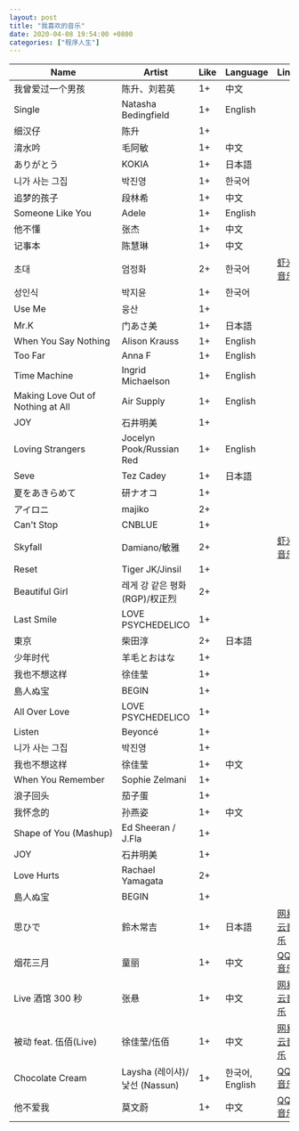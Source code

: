 ```yaml
---
layout: post
title: "我喜欢的音乐"
date: 2020-04-08 19:54:00 +0800
categories: ["程序人生"]
---
```


| Name                              | Artist                         | Like | Language        | Links                                                                |
| --------------------------------- | ------------------------------ | ---- | --------------- | -------------------------------------------------------------------- |
| 我曾爱过一个男孩                  | 陈升、刘若英                   | 1+   | 中文            |                                                                      |
| Single                            | Natasha Bedingfield            | 1+   | English         |                                                                      |
| 细汉仔                            | 陈升                           | 1+   |                 |                                                                      |
| 淯水吟                            | 毛阿敏                         | 1+   | 中文            |                                                                      |
| ありがとう                        | KOKIA                          | 1+   | 日本語          |                                                                      |
| 니가 사는 그집                    | 박진영                         | 1+   | 한국어          |                                                                      |
| 追梦的孩子                        | 段林希                         | 1+   | 中文            |                                                                      |
| Someone Like You                  | Adele                          | 1+   | English         |                                                                      |
| 他不懂                            | 张杰                           | 1+   | 中文            |                                                                      |
| 记事本                            | 陈慧琳                         | 1+   | 中文            |                                                                      |
| 초대                              | 엄정화                         | 2+   | 한국어          | [虾米音乐](https://www.xiami.com/song/2385465)                       |
| 성인식                            | 박지윤                         | 1+   | 한국어          |                                                                      |
| Use Me                            | 웅산                           | 1+   |                 |                                                                      |
| Mr.K                              | 门あさ美                       | 1+   | 日本語          |                                                                      |
| When You Say Nothing              | Alison Krauss                  | 1+   | English         |                                                                      |
| Too Far                           | Anna F                         | 1+   | English         |                                                                      |
| Time Machine                      | Ingrid Michaelson              | 1+   | English         |                                                                      |
| Making Love Out of Nothing at All | Air Supply                     | 1+   | English         |                                                                      |
| JOY                               | 石井明美                       | 1+   |                 |                                                                      |
| Loving Strangers                  | Jocelyn Pook/Russian Red       | 1+   | English         |                                                                      |
| Seve                              | Tez Cadey                      | 1+   | 日本語          |                                                                      |
| 夏をあきらめて                    | 研ナオコ                       | 1+   |                 |                                                                      |
| アイロニ                          | majiko                         | 2+   |                 |                                                                      |
| Can't Stop                        | CNBLUE                         | 1+   |                 |                                                                      |
| Skyfall                           | Damiano/敏雅                   | 2+   |                 | [虾米音乐](https://www.xiami.com/song/1773702222)                    |
| Reset                             | Tiger JK/Jinsil                | 1+   |                 |                                                                      |
| Beautiful Girl                    | 레게 강 같은 평화 (RGP)/权正烈 | 2+   |                 |                                                                      |
| Last Smile                        | LOVE PSYCHEDELICO              | 1+   |                 |                                                                      |
| 東京                              | 柴田淳                         | 2+   | 日本語          |                                                                      |
| 少年时代                          | 羊毛とおはな                   | 1+   |                 |                                                                      |
| 我也不想这样                      | 徐佳莹                         | 1+   |                 |                                                                      |
| 島人ぬ宝                          | BEGIN                          | 1+   |                 |                                                                      |
| All Over Love                     | LOVE PSYCHEDELICO              | 1+   |                 |                                                                      |
| Listen                            | Beyoncé                        | 1+   |                 |                                                                      |
| 니가 사는 그집                    | 박진영                         | 1+   |                 |                                                                      |
| 我也不想这样                      | 徐佳莹                         | 1+   | 中文            |                                                                      |
| When You Remember                 | Sophie Zelmani                 | 1+   |                 |                                                                      |
| 浪子回头                          | 茄子蛋                         | 1+   |                 |                                                                      |
| 我怀念的                          | 孙燕姿                         | 1+   | 中文            |                                                                      |
| Shape of You (Mashup)             | Ed Sheeran / J.Fla             | 1+   |                 |                                                                      |
| JOY                               | 石井明美                       | 1+   |                 |                                                                      |
| Love Hurts                        | Rachael Yamagata               | 2+   |                 |                                                                      |
| 島人ぬ宝                          | BEGIN                          | 1+   |                 |                                                                      |
| 思ひで                            | 鈴木常吉                       | 1+   | 日本語          | [网易云音乐](http://music.163.com/song/22754969/?userid=268512663)   |
| 烟花三月                          | 童丽                           | 1+   | 中文            | [QQ 音乐](https://c.y.qq.com/base/fcgi-bin/u?__=nzSdkcg)             |
| Live 酒馆 300 秒                  | 张悬                           | 1+   | 中文            | [网易云音乐](http://music.163.com/song/326734/?userid=268512663)     |
| 被动 feat. 伍佰(Live)             | 徐佳莹/伍佰                    | 1+   | 中文            | [网易云音乐](http://music.163.com/song/1408017141/?userid=268512663) |
| Chocolate Cream                   | Laysha (레이샤)/낯선 (Nassun)  | 1+   | 한국어, English | [QQ 音乐](https://c.y.qq.com/base/fcgi-bin/u?__=berwY3x)             |
| 他不爱我                          | 莫文蔚                         | 1+   | 中文            | [QQ 音乐](https://c.y.qq.com/base/fcgi-bin/u?__=IgT3Y3M)             |
